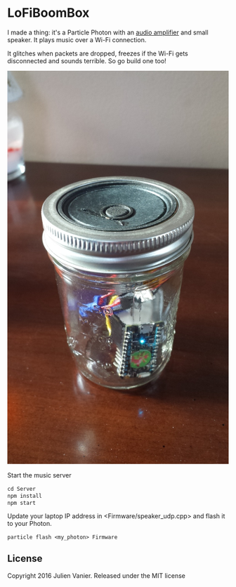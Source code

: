 # LoFiBoomBox

I made a thing: it's a Particle Photon with an [audio amplifier](https://www.adafruit.com/products/2130) and small speaker. It plays music over a Wi-Fi connection.

It glitches when packets are dropped, freezes if the Wi-Fi gets
disconnected and sounds terrible. So go build one too!

![Boombox](boombox.jpg)

Start the music server
```
cd Server
npm install
npm start
```

Update your laptop IP address in <Firmware/speaker_udp.cpp> and flash it
to your Photon.

```
particle flash <my_photon> Firmware
```


## License

Copyright 2016 Julien Vanier. Released under the MIT license
